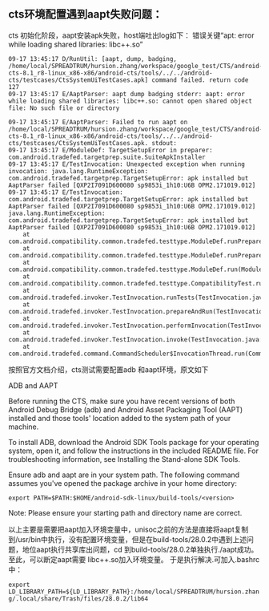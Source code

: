 ## cts环境配置遇到aapt失败问题：
cts 初始化阶段，aapt安装apk失败，host端吐出log如下：
错误关键“apt: error while loading shared libraries: libc++.so”

```
09-17 13:45:17 D/RunUtil: [aapt, dump, badging, /home/local/SPREADTRUM/hursion.zhang/workspace/google_test/CTS/android-cts-8.1_r8-linux_x86-x86/android-cts/tools/../../android-cts/testcases/CtsSystemUiTestCases.apk] command failed. return code 127
09-17 13:45:17 E/AaptParser: aapt dump badging stderr: aapt: error while loading shared libraries: libc++.so: cannot open shared object file: No such file or directory

09-17 13:45:17 E/AaptParser: Failed to run aapt on /home/local/SPREADTRUM/hursion.zhang/workspace/google_test/CTS/android-cts-8.1_r8-linux_x86-x86/android-cts/tools/../../android-cts/testcases/CtsSystemUiTestCases.apk. stdout: 
09-17 13:45:17 E/ModuleDef: TargetSetupError in preparer: com.android.tradefed.targetprep.suite.SuiteApkInstaller
09-17 13:45:17 E/TestInvocation: Unexpected exception when running invocation: java.lang.RuntimeException: com.android.tradefed.targetprep.TargetSetupError: apk installed but AaptParser failed [QXP2I7091D600080 sp9853i_1h10:U6B OPM2.171019.012]
09-17 13:45:17 E/TestInvocation: com.android.tradefed.targetprep.TargetSetupError: apk installed but AaptParser failed [QXP2I7091D600080 sp9853i_1h10:U6B OPM2.171019.012]
java.lang.RuntimeException: com.android.tradefed.targetprep.TargetSetupError: apk installed but AaptParser failed [QXP2I7091D600080 sp9853i_1h10:U6B OPM2.171019.012]
	at com.android.compatibility.common.tradefed.testtype.ModuleDef.runPreparerSetup(ModuleDef.java:354)
	at com.android.compatibility.common.tradefed.testtype.ModuleDef.runPreparerSetups(ModuleDef.java:288)
	at com.android.compatibility.common.tradefed.testtype.ModuleDef.run(ModuleDef.java:250)
	at com.android.compatibility.common.tradefed.testtype.CompatibilityTest.run(CompatibilityTest.java:477)
	at com.android.tradefed.invoker.TestInvocation.runTests(TestInvocation.java:796)
	at com.android.tradefed.invoker.TestInvocation.prepareAndRun(TestInvocation.java:471)
	at com.android.tradefed.invoker.TestInvocation.performInvocation(TestInvocation.java:322)
	at com.android.tradefed.invoker.TestInvocation.invoke(TestInvocation.java:984)
	at com.android.tradefed.command.CommandScheduler$InvocationThread.run(CommandScheduler.java:558)
```


按照官方文档介绍，cts测试需要配置adb 和aapt环境，原文如下

ADB and AAPT

Before running the CTS, make sure you have recent versions of both Android Debug Bridge (adb) and Android Asset Packaging Tool (AAPT) installed and those tools' location added to the system path of your machine.

To install ADB, download the Android SDK Tools package for your operating system, open it, and follow the instructions in the included README file. For troubleshooting information, see Installing the Stand-alone SDK Tools.

Ensure adb and aapt are in your system path. The following command assumes you've opened the package archive in your home directory:

`export PATH=$PATH:$HOME/android-sdk-linux/build-tools/<version>`
  
  Note: Please ensure your starting path and directory name are correct.
  
  以上主要是需要把aapt加入环境变量中，unisoc之前的方法是直接将aapt复制到/usr/bin中执行，没有配置环境变量，但是在build-tools/28.0.2中遇到上述问题，地位aapt执行共享库出问题，cd 到build-tools/28.0.2单独执行./aapt成功。
  至此，可以断定aapt需要 libc++.so加入环境变量。
  于是执行解决.可加入.bashrc中：
  
  `export LD_LIBRARY_PATH=${LD_LIBRARY_PATH}:/home/local/SPREADTRUM/hursion.zhang/.local/share/Trash/files/28.0.2/lib64`
